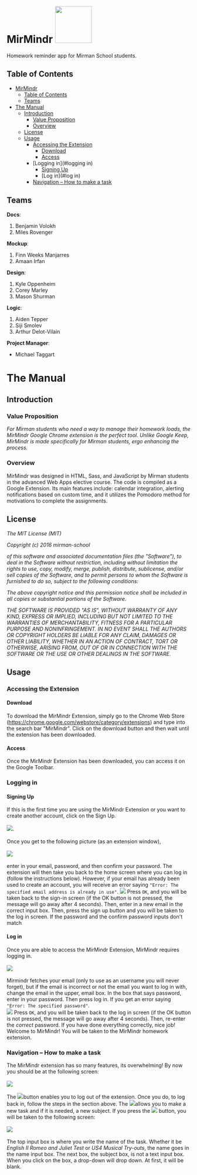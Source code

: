 # MirMindr <img src="http://www.k12academics.com/sites/default/files/Mirmanwallgatesweb.jpg" width="100">
Homework reminder app for Mirman School students.

## Table of Contents
- [MirMindr](#mirmindr-img-srchttpwwwk12academicscomsitesdefaultfilesmirmanwallgateswebjpg-width100)
	- [Table of Contents](#table-of-contents)
	- [Teams](#teams)
- [The Manual](#the-manual)
	- [Introduction](#introduction)
		- [Value Proposition](#value-proposition)
		- [Overview](#overview)
	- [License](#license)
	- [Usage](#usage)
		- [Accessing the Extension](#accessing-the-extension)
			- [Download](#download)
			- [Access](#access)
		- [Logging in](#logging in)
			- [Signing Up](#signing-up)
			- [Log in](#log in)
		- [Navigation – How to make a task](#navigation-–-how-to-make-a-task)

## Teams
**Docs**:
1. Benjamin Volokh
2. Miles Rovenger

**Mockup**:
1. Finn Weeks Manjarres
2. Amaan Irfan

**Design**:
1. Kyle Oppenheim
2. Corey Marley
3. Mason Shurman

**Logic**:
1. Aiden Tepper
2. Siji Smolev
3. Arthur Delot-Vilain

**Project Manager**:
* Michael Taggart

# The Manual

## Introduction

### Value Proposition
*For Mirman students who need a way to manage their homework loads, the MirMindr Google Chrome extension is the perfect tool. Unlike Google Keep, MirMindr is made specifically for Mirman students, ergo enhancing the process.*

### Overview
MirMindr was designed in HTML, Sass, and JavaScript by Mirman students in the advanced Web Apps elective course. The code is compiled as a Google Extension. Its main features include: calendar integration, alerting notifications based on custom time, and it utilizes the Pomodoro method for motivations to complete the assignments.

## License
*The MIT License (MIT)*

*Copyright (c) 2016 mirman-school*

*of this software and associated documentation files (the "Software"), to deal
in the Software without restriction, including without limitation the rights
to use, copy, modify, merge, publish, distribute, sublicense, and/or sell
copies of the Software, and to permit persons to whom the Software is
furnished to do so, subject to the following conditions:*

*The above copyright notice and this permission notice shall be included in all
copies or substantial portions of the Software.*

*THE SOFTWARE IS PROVIDED "AS IS", WITHOUT WARRANTY OF ANY KIND, EXPRESS OR
IMPLIED, INCLUDING BUT NOT LIMITED TO THE WARRANTIES OF MERCHANTABILITY,
FITNESS FOR A PARTICULAR PURPOSE AND NONINFRINGEMENT. IN NO EVENT SHALL THE
AUTHORS OR COPYRIGHT HOLDERS BE LIABLE FOR ANY CLAIM, DAMAGES OR OTHER
LIABILITY, WHETHER IN AN ACTION OF CONTRACT, TORT OR OTHERWISE, ARISING FROM,
OUT OF OR IN CONNECTION WITH THE SOFTWARE OR THE USE OR OTHER DEALINGS IN THE
SOFTWARE.*

## Usage

### Accessing the Extension

#### Download
To download the MirMindr Extension, simply go to the Chrome Web Store (https://chrome.google.com/webstore/category/extensions) and type into the search bar "MirMindr". Click on the download button and then wait until the extension has been downloaded.

#### Access
Once the MirMindr Extension has been downloaded, you can access it on the Google Toolbar.

### Logging in

#### Signing Up
If this is the first time you are using the MirMindr Extension or you want to create another account, click on the Sign Up.<br><br><img src="http://imageshack.com/a/img924/2616/ZrWLpO.png">.<br><br>Once you get to the following picture (as an extension window),<br><br><img src="http://imageshack.com/a/img924/9696/SGLaxz.png"><br><br>enter in your email, password, and then confirm your password. The extension will then take you back to the home screen where you can log in (follow the instructions below). However, if your email has already been used to create an account, you will receive an error saying ``"Error: The specified email address is already in use"``. <img src="http://imageshack.com/a/img923/3954/1pSunN.png"> Press `OK`, and you will be taken back to the sign-in screen (if the OK button is not pressed, the message will go away after 4 seconds). Then, enter in a new email in the correct input box. Then, press the sign up button and you will be taken to the log in screen. If the password and the confirm password inputs don't match

#### Log in
Once you are able to access the MirMindr Extension, MirMindr requires logging in.<br><br><img src="http://i.imgur.com/8uouyPR.png"><br><br>Mirmindr fetches your email (only to use as an username you will never forget), but if the email is incorrect or not the email you want to log in with, change the email in the upper, email box. In the box that says password, enter in your password. Then press log in. If you get an error saying<br>`"Error: The specified password"`.<br><img src="http://imageshack.com/a/img923/5153/9u7FzT.png"> Press `OK`, and you will be taken back to the log in screen (if the OK button is not pressed, the message will go away after 4 seconds). Then, re-enter the <i>correct</i> password. If you have done everything correctly, nice job! Welcome to MirMindr! You will be taken to the MirMindr homework extension.

### Navigation – How to make a task
The MirMindr extension has so many features, its overwhelming! By now you should be at the following screen:
<br><br><img src="http://i.imgur.com/1JJ7ZHc.png"><br><br>The <img src="http://i.imgur.com/tYM3xgg.png">button enables you to log out of the extension. Once you do, to log back in, follow the steps in the section above. The <img src="http://i.imgur.com/4RWhax2.png">allows you to make a new task and if it is needed, a new subject. If you press the <img src="http://i.imgur.com/4RWhax2.png"> button, you will be taken to the following screen:<br><br><img src="http://i.imgur.com/lHLh2OS.png"><br><br>The top input box is where you write the name of the task. Whether it be <i>English II Romeo and Juliet Test</i> or <i>US4 Musical Try-outs</i>, the name goes in the name input box. The next box, the subject box, is not a text input box. When you click on the box, a drop-down will drop down. At first, it will be blank. 
